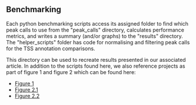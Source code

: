 ## Benchmarking

Each python benchmarking scripts access its assigned folder to find which peak calls to use from the "peak_calls" directory, calculates performance metrics, and writes a summary (and/or graphs) to the "results" directory. The "helper_scripts" folder has code for normalising and filtering peak calls for the TSS annotation comparisons.

This directory can be used to recreate results presented in our associated article. In addition to the scripts found here, we also reference projects as part of figure 1 and figure 2 which can be found here:

* [Figure 1](https://lanceotron.molbiol.ox.ac.uk/projects/peak_classification/3483)
* [Figure 2.1](https://mlv.molbiol.ox.ac.uk/projects/multi_locus_view/4514)
* [Figure 2.2](https://mlv.molbiol.ox.ac.uk/projects/multi_locus_view/4540)
